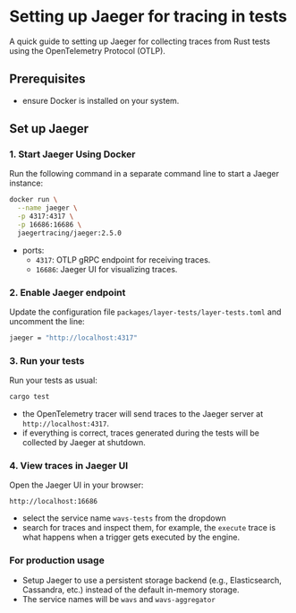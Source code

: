 # Setting up Jaeger for tracing in tests

A quick guide to setting up Jaeger for collecting traces from Rust tests using the OpenTelemetry Protocol (OTLP).


## Prerequisites

 - ensure Docker is installed on your system.

## Set up Jaeger

### 1. Start Jaeger Using Docker

Run the following command in a separate command line to start a Jaeger instance:

```bash
docker run \
  --name jaeger \
  -p 4317:4317 \
  -p 16686:16686 \
  jaegertracing/jaeger:2.5.0
```

- ports:
  - `4317`: OTLP gRPC endpoint for receiving traces.
  - `16686`: Jaeger UI for visualizing traces.

### 2. Enable Jaeger endpoint

Update the configuration file `packages/layer-tests/layer-tests.toml` and uncomment the line:
```bash
jaeger = "http://localhost:4317"
```

### 3. Run your tests

Run your tests as usual:
```bash
cargo test
```
- the OpenTelemetry tracer will send traces to the Jaeger server at `http://localhost:4317`.
- if everything is correct, traces generated during the tests will be collected by Jaeger at shutdown.

### 4. View traces in Jaeger UI

Open the Jaeger UI in your browser:
```
http://localhost:16686
```
- select the service name `wavs-tests` from the dropdown
- search for traces and inspect them, for example, the `execute` trace is what happens when a trigger gets executed by the engine.


### For production usage

- Setup Jaeger to use a persistent storage backend (e.g., Elasticsearch, Cassandra, etc.) instead of the default in-memory storage.
- The service names will be `wavs` and `wavs-aggregator`
